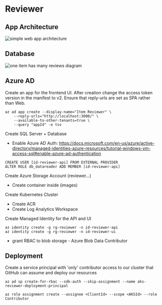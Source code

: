 # Reviewer

## App Architecture

![simple web app architecture](https://user-images.githubusercontent.com/51163690/130647736-32f9a540-fe2f-4057-9a9f-9286e5280c6f.png)


## Database


![one item has many reviews diagram](https://user-images.githubusercontent.com/51163690/130648496-4b9b8b38-d395-4ee2-8c3f-b6d4bef5697d.png)


## Azure AD

Create an app for the frontend UI. After creation change the access token version in the manifest to v2. Ensure that reply-urls are set as SPA rather than Web.

```
az ad app create --display-name="Item Reviewer" \
    --reply-urls="http://localhost:3000/" \
    --available-to-other-tenants=true \
    --query "appId" -o tsv

```

Create SQL Server + Database
- Enable Azure AD Auth: https://docs.microsoft.com/en-us/azure/active-directory/managed-identities-azure-resources/tutorial-windows-vm-access-sql#enable-azure-ad-authentication

```
CREATE USER [id-reviewer-api] FROM EXTERNAL PROVIDER
ALTER ROLE db_datareader ADD MEMBER [id-reviewer-api]
```

Create Azure Storage Account (reviewer...)
- Create container inside (images)

Create Kubernetes Cluster
- Create ACR
- Create Log Analytics Workspace

Create Managed Identity for the API and UI

```
az identity create -g rg-reviewer -n id-reviewer-api
az identity create -g rg-reviewer -n id-reviewer-ui
```

- grant RBAC to blob storage - Azure Blob Data Contributor


## Deployment

Create a service principal with 'only' contributor access to our cluster that GitHub can assume and deploy our resources


```
az ad sp create-for-rbac --sdk-auth --skip-assignment --name aks-reviewer-deployment-principal

az role assignment create --assignee <ClientId> --scope <AKSId> --role Contributor
```
